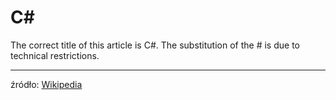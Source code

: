 
C#
==


The correct title of this article is C#. The substitution of the # is due to technical restrictions.  

 --- 
  
źródło: [Wikipedia](https://en.wikipedia.org/wiki/C_Sharp_(programming_language))